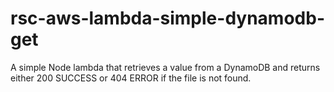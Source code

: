 # rsc-aws-lambda-simple-dynamodb-get
A simple Node lambda that retrieves a value from a DynamoDB and returns either 200 SUCCESS or 404 ERROR if the file is not found. 